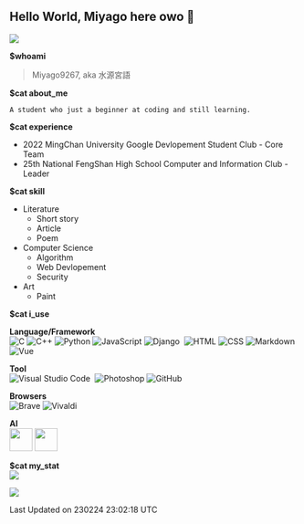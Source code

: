 ## Hello World, Miyago here owo 👋

![](https://raw.githubusercontent.com/miyago9267/miyago9267/gh-pages/github-contribution-grid-snake-dark.svg)

**$whoami**
> Miyago9267, aka 水源宮語

**$cat about_me**
```
A student who just a beginner at coding and still learning.
```

**$cat experience**  
- 2022 MingChan University Google Devlopement Student Club - Core Team
- 25th National FengShan High School Computer and Information Club - Leader

**$cat skill**  
- Literature
    - Short story
    - Article
    - Poem
- Computer Science
    - Algorithm
    - Web Devlopement
    - Security
- Art
    - Paint

**$cat i_use**

**Language/Framework**  
![C](https://img.shields.io/badge/-C-05122A?style=for-the-badge&logo=C&logoColor=A8B9CC)&nbsp;![C++](https://img.shields.io/badge/-C++-05122A?style=for-the-badge&logo=C%2B%2B&logoColor=00599C)&nbsp;![Python](https://img.shields.io/badge/-Python-05122A?style=for-the-badge&logo=python)&nbsp;![JavaScript](https://img.shields.io/badge/-JavaScript-05122A?style=for-the-badge&logo=javascript)&nbsp;![Django](https://img.shields.io/badge/-Django-05122A?style=for-the-badge&logo=django&logoColor=A8B9CC)&nbsp;&nbsp;![HTML](https://img.shields.io/badge/-HTML-05122A?style=for-the-badge&logo=HTML5)&nbsp;![CSS](https://img.shields.io/badge/-CSS-05122A?style=for-the-badge&logo=CSS3&logoColor=1572B6)&nbsp;![Markdown](https://img.shields.io/badge/-Markdown-05122A?style=for-the-badge&logo=markdown)&nbsp;![Vue](https://img.shields.io/badge/-Vue-05122A?style=for-the-badge&logo=vue.js)

**Tool**  
![Visual Studio Code](https://img.shields.io/badge/-Visual%20Studio%20Code-05122A?style=for-the-badge&logo=visual-studio-code&logoColor=007ACC)&nbsp;&nbsp;![Photoshop](https://img.shields.io/badge/-Photoshop-05122A?style=for-the-badge&logo=adobe-photoshop)&nbsp;![GitHub](https://img.shields.io/badge/-GitHub-05122A?style=for-the-badge&logo=github)&nbsp;

**Browsers**  
![Brave](https://img.shields.io/badge/Brave-FB542B?style=for-the-badge&logo=Brave)&nbsp;![Vivaldi](https://img.shields.io/badge/Vivaldi-EF3939?style=for-the-badge&logo=Vivaldi)

**AI**  
<img src="https://upload.wikimedia.org/wikipedia/commons/thumb/0/04/ChatGPT_logo.svg/900px-ChatGPT_logo.svg.png" width=40/>&nbsp;<img src="https://github.gallerycdn.vsassets.io/extensions/github/copilot/1.74.8955/1677170273974/Microsoft.VisualStudio.Services.Icons.Default" width=40/>

**$cat my_stat**  
![](https://github-readme-stats.vercel.app/api?username=miyago9267&theme=nord&show_icons=true)

![](https://github-readme-stats.vercel.app/api/top-langs/?username=miyago9267&theme=nord&layout=compact&card_width=445)

 Last Updated on 230224 23:02:18 UTC
